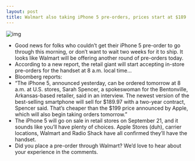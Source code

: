 ```yaml
---
layout: post
title: Walmart also taking iPhone 5 pre-orders, prices start at $189
---
```

![img](http://media.idownloadblog.com/wp-content/uploads/2012/03/walmart-at-night.jpg)
* Good news for folks who couldn’t get their iPhone 5 pre-order to go through this morning, or don’t want to wait two weeks for it to ship. It looks like Walmart will be offering another round of pre-orders today.
* According to a new report, the retail giant will start accepting in-store pre-orders for the handset at 8 a.m. local time…
* Bloomberg reports:
* “The iPhone 5, announced yesterday, can be ordered tomorrow at 8 a.m. at U.S. stores, Sarah Spencer, a spokeswoman for the Bentonville, Arkansas-based retailer, said in an interview. The newest version of the best-selling smartphone will sell for $189.97 with a two-year contract, Spencer said. That’s cheaper than the $199 price announced by Apple, which will also begin taking orders tomorrow.”
* The iPhone 5 will go on sale in retail stores on September 21, and it sounds like you’ll have plenty of choices. Apple Stores (duh), carrier locations, Walmart and Radio Shack have all confirmed they’ll have the handset.
* Did you place a pre-order through Walmart? We’d love to hear about your experience in the comments.

